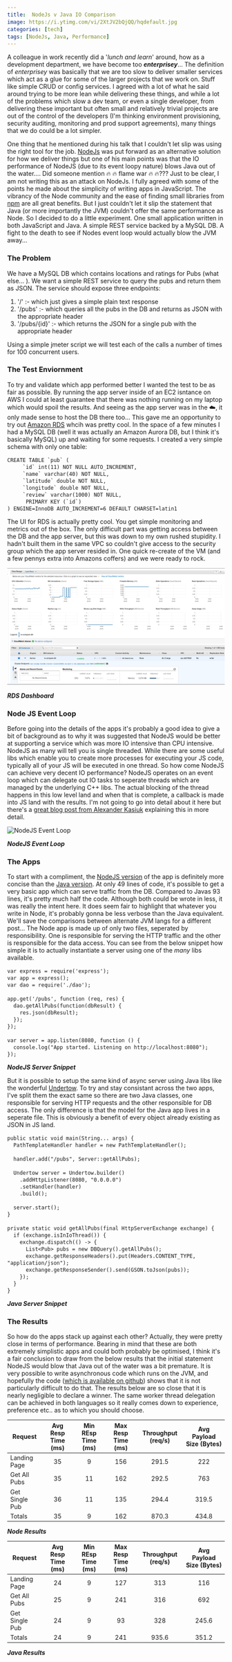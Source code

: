 ```yaml
---
title:  NodeJs v Java IO Comparison
image: https://i.ytimg.com/vi/2XtJV2bQjQQ/hqdefault.jpg
categories: [tech]
tags: [NodeJs, Java, Performance]
---
```


A colleague in work recently did a '*lunch and learn*' around, how as a development department, we have become too _**enterprisey**_... The definition of *enterprisey* was basically that we are too slow to deliver smaller services which act as a glue for some of the larger projects that we work on. Stuff like simple CRUD or config services. I agreed with a lot of what he said around trying to be more lean while delivering these things, and while a lot of the problems which slow a dev team, or even a single developer, from delivering these important but often small and relatively trivial projects are out of the control of the developers (I'm thinking environment provisioning, security auditing, monitoring and prod support agreements), many things that we do could be a lot simpler. 

One thing that he mentioned during his talk that I couldn't let slip was using the right tool for the job. [NodeJs] was put forward as an alternative solution for how we deliver things but one of his main points was that the IO performance of NodeJS (due to its event loopy nature) blows Java out of the water.... Did someone mention :fire: :fire: flame war :fire: :fire:??? Just to be clear, I am not writing this as an attack on NodeJs. I fully agreed with some of the points he made about the simplicity of writing apps in JavaScript. The vibrancy of the Node community and the ease of finding small libraries from [npm] are all great benefits. But I just couldn't let it slip the statement that Java (or more importantly the JVM) couldn't offer the same performance as Node. So I decided to do a little experiment. One small application written in both JavaScript and Java. A simple REST service backed by a MySQL DB. A fight to the death to see if Nodes event loop would actually blow the JVM away...

### The Problem
We have a MySQL DB which contains locations and ratings for Pubs (what else... ). We want a simple REST service to query the pubs and return them as JSON. The service should expose three endpoints:
   
   1. '/'          :- which just gives a simple plain text response
   2. '/pubs'      :- which queries all the pubs in the DB and returns as JSON with the appropriate header
   3. '/pubs/{id}' :- which returns the JSON for a single pub with the appropriate header

Using a simple jmeter script we will test each of the calls a number of times for 100 concurrent users.

### The Test Enviornment
To try and validate which app performed better I wanted the test to be as fair as possible. By running the app server inside of an EC2 isntance on AWS I could at least guarantee that there was nothing running on my laptop which would spoil the results. And seeing as the app server was in the :cloud:, it only made sense to host the DB there too... This gave me an opportunity to try out [Amazon RDS] whcih was pretty cool. In the space of a few minutes I had a MySQL DB (well it was actually an Amazon Aurora DB, but I think it's basically MySQL) up and waiting for some requests. I created a very simple schema with only one table:
   
    CREATE TABLE `pub` ( 
         `id` int(11) NOT NULL AUTO_INCREMENT, 
         `name` varchar(40) NOT NULL,  
         `latitude` double NOT NULL,  
         `longitude` double NOT NULL,  
         `review` varchar(1000) NOT NULL,  
          PRIMARY KEY (`id`)  
    ) ENGINE=InnoDB AUTO_INCREMENT=6 DEFAULT CHARSET=latin1

The UI for RDS is actually pretty cool. You get simple monitoring and metrics out of the box. The only difficult part was getting access between the DB and the app server, but this was down to my own rushed stupidity. I hadn't built them in the same VPC so couldn't give access to the security group which the app server resided in. One quick re-create of the VM (and a few pennys extra into Amazons coffers) and we were ready to rock.

 ![RDS Dashboard]

 **_RDS Dashboard_**

### Node JS Event Loop
Before going into the details of the apps it's probably a good idea to give a bit of background as to why it was suggested that NodeJS would be better at supporting a service which was more IO intensive than CPU intensive. NodeJS as many will tell you is single threaded. While there are some useful libs which enable you to create more processes for executing your JS code, typically all of your JS will be executed in one thread. So how come NodeJS can achieve very decent IO performance? NodeJS operates on an event loop which can delegate out IO tasks to seperate threads which are managed by the underlying C++ libs. The actual blocking of the thread happens in this low level land and when that is complete, a callback is made into JS land with the results. I'm not going to go into detail about it here but there's a [great blog post from Alexander Kasiuk] explaining this in more detail.

 ![NodeJS Event Loop]

 **_NodeJS Event Loop_**

### The Apps
To start with a compliment, the [NodeJS version] of the app is definitely more concise than the [Java version]. At only 49 lines of code, it's possible to get a very basic app which can serve traffic from the DB. Compared to Javas 93 lines, it's pretty much half the code. Although both could be wrote in less, it was really the intent here. It does seem fair to highlight that whatever you write in Node, it's probably gonna be less verbose than the Java equivalent. We'll save the comparisons between alternate JVM langs for a different post...
The Node app is made up of only two files, seperated by responsibility. One is responsible for serving the HTTP traffic and the other is responsible for the data access. You can see from the below snippet how simple it is to actually instantiate a server using one of the *many* libs available.

    var express = require('express');
    var app = express();
    var dao = require('./dao');

    app.get('/pubs', function (req, res) {
	  dao.getAllPubs(function(dbResult) {
		res.json(dbResult);
	  });
    });

    var server = app.listen(8080, function () {
      console.log("App started. Listening on http://localhost:8080");
    });
 
 **_NodeJS Server Snippet_**

But it is possible to setup the same kind of async server using Java libs like the wonderful [Undertow]. To try and stay consistant across the two apps, I've split them the exact same so there are two Java classes, one responsible for serving HTTP requests and the other responsible for DB access. The only difference is that the model for the Java app lives in a seperate file. This is obviously a benefit of every object already existing as JSON in JS land.

    public static void main(String... args) {
      PathTemplateHandler handler = new PathTemplateHandler();

      handler.add("/pubs", Server::getAllPubs);

      Undertow server = Undertow.builder()
        .addHttpListener(8080, "0.0.0.0")
        .setHandler(handler)
        .build();

      server.start();
    }
  
    private static void getAllPubs(final HttpServerExchange exchange) {
      if (exchange.isInIoThread()) {
        exchange.dispatch(() -> {
          List<Pub> pubs = new DBQuery().getAllPubs();
          exchange.getResponseHeaders().put(Headers.CONTENT_TYPE, "application/json");
          exchange.getResponseSender().send(GSON.toJson(pubs));
        });
      }
    }
 
 **_Java Server Snippet_**

### The Results
So how do the apps stack up against each other? Actually, they were pretty close in terms of performance. Bearing in mind that these are both extremely simplistic apps and could both probably be optimised, I think it's a fair conclusion to draw from the below results that the initial statement NodeJS would blow that Java out of the water was a bit premature. It is very possible to write asynchronous code which runs on the JVM, and hopefully the code ([which is available on github]) shows that it is not particularly difficult to do that. The results below are so close that it is nearly negligible to declare a winner. The same worker thread delegation can be achieved in both languages so it really comes down to experience, preference etc.. as to which you should choose.

| Request        |  Avg Resp Time (ms) | Min REsp Time (ms) | Max Resp Time (ms) | Throughput (req/s) | Avg Payload Size (Bytes) |
| ---------------|:-------------------:|:------------------:|:------------------:|:------------------:|:------------------------:|
| Landing Page   | 35                  | 9                  | 156                | 291.5              | 222                      |
| Get All Pubs   | 35                  | 11                 | 162                | 292.5              | 763                      |
| Get Single Pub | 36                  | 11                 | 135                | 294.4              | 319.5                    | 
| Totals         | 35                  | 9                  | 162                | 870.3              | 434.8                    |

**_Node Results_**

| Request        |  Avg Resp Time (ms) | Min REsp Time (ms) | Max Resp Time (ms) | Throughput (req/s) | Avg Payload Size (Bytes) |
| ---------------|:-------------------:|:------------------:|:------------------:|:------------------:|:------------------------:|
| Landing Page   | 24                  | 9                  | 127                | 313                | 116                      |
| Get All Pubs   | 25                  | 9                  | 241                | 316                | 692                      |
| Get Single Pub | 24                  | 9                  | 93                 | 328                | 245.6                    | 
| Totals         | 24                  | 9                  | 241                | 935.6              | 351.2                    |

**_Java Results_**

<!-- Web Links -->
[NodeJS]: https://nodejs.org/en/
[npm]: https://www.npmjs.com/
[great blog post from Alexander Kasiuk]: https://www.future-processing.pl/blog/on-problems-with-threads-in-node-js/
[Amazon RDS]: https://aws.amazon.com/rds
[NodeJS version]: https://github.com/irishshagua/java-nodejs-io-comparison/tree/master/nodeJS
[Java version]: https://github.com/irishshagua/java-nodejs-io-comparison/tree/master/java
[which is available on github]: https://github.com/irishshagua/java-nodejs-io-comparison/tree/master/java
[Undertow]: http://undertow.io/

<!-- Images -->
[RDS Dashboard]: /images/java-node-post/RDS-Dash.png
[NodeJS Event Loop]: https://www.future-processing.com/blog/wp-content/uploads/2015/04/threads-in-node.ja_.png
